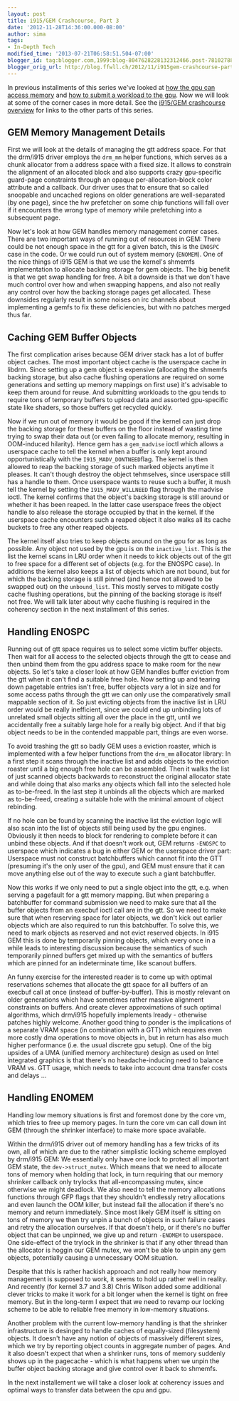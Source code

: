 ```yaml
---
layout: post
title: i915/GEM Crashcourse, Part 3
date: '2012-11-28T14:36:00.000-08:00'
author: sima
tags:
- In-Depth Tech
modified_time: '2013-07-21T06:58:51.504-07:00'
blogger_id: tag:blogger.com,1999:blog-8047628228132312466.post-7810278808977755614
blogger_orig_url: http://blog.ffwll.ch/2012/11/i915gem-crashcourse-part-3.html
---
```



In previous installments of this series we've looked at
[how the gpu can access memory](/2012/10/i915gem-crashcourse.html) and
[how to submit a workload to the gpu](/2012/11/i915gem-crashcourse-part-2.html). Now we will
look at some of the corner cases in more detail. See the [i915/GEM crashcourse
overview](/2013/01/i915gem-crashcourse-overview.html) for links
to the other parts of this series.  <!--more--> 

## GEM Memory Management Details

 
First we will look at the details of managing the gtt address space. For that the drm/i915 driver employs the <code>drm_mm</code> helper functions, which serves as a chunk allocator from a address space with a fixed size. It allows to constrain the alignment of an allocated block and also supports crazy gpu-specific guard-page constraints through an opaque per-allocation-block color attribute and a callback. Our driver uses that to ensure that so called snoopable and uncached regions on older generations are well-separated (by one page), since the hw prefetcher on some chip functions will fall over if it encounters the wrong type of memory while prefetching into a subsequent page. 
 
Now let's look at how GEM handles memory management corner cases. There are two important ways of running out of resources in GEM: There could be not enough space in the gtt for a given batch, this is the <code>ENOSPC</code> case in the code. Or we could run out of system memory (<code>ENOMEM</code>). One of the nice things of i915 GEM is that we use the kernel's shmemfs implementation to allocate backing storage for gem objects. The big benefit is that we get swap handling for free. A bit a downside is that we don't have much control over how and when swapping happens, and also not really any control over how the backing storage pages get allocated. These downsides regularly result in some noises on irc channels about implementing a gemfs to fix these deficiencies, but with no patches merged thus far. 
 

## Caching GEM Buffer Objects

 
The first complication arises because GEM driver stack has a lot of buffer object caches. The most important object cache is the userspace cache in libdrm. Since setting up a gem object is expensive (allocating the shmemfs backing storage, but also cache flushing operations are required on some generations and setting up memory mappings on first use) it's advisable to keep them around for reuse. And submitting workloads to the gpu tends to require tons of temporary buffers to upload data and assorted gpu-specific state like shaders, so those buffers get recycled quickly.  
 
Now if we run out of memory it would be good if the kernel can just drop the backing storage for these buffers on the floor instead of wasting time trying to swap their data out (or even failing to allocate memory, resulting in OOM-induced hilarity). Hence gem has a <code>gem_madvise</code> ioctl which allows a userspace cache to tell the kernel when a buffer is only kept around opportunistically with the <code>I915_MADV_DONTNEED</code>flag. The kernel is then allowed to reap the backing storage of such marked objects anytime it pleases. It can't though destroy the object tehmselves, since userspace still has a handle to them. Once userspace wants to reuse such a buffer, it mush tell the kernel by setting the <code>I915_MADV_WILLNEED</code> flag through the madvise ioctl. The kernel confirms that the object's backing storage is still around or whether it has been reaped. In the latter case userspace frees the object handle to also release the storage occupied by that in the kernel. If the userspace cache encounters such a reaped object it also walks all its cache buckets to free any other reaped objects. 
 
The kernel itself also tries to keep objects around on the gpu for as long as possible. Any object not used by the gpu is on the <code>inactive_list</code>. This is the list the kernel scans in LRU order when it needs to kick objects out of the gtt to free space for a different set of objects (e.g. for the ENOSPC case). In additions the kernel also keeps a list of objects which are not bound, but for which the backing storage is still pinned (and hence not allowed to be swapped out) on the <code>unbound_list</code>. This mostly serves to mitigate costly cache flushing operations, but the pinning of the backing storage is itself not free. We will talk later about why cache flushing is required in the coherency section in the next installment of this series. 
 

## Handling ENOSPC

 
Running out of gtt space requires us to select some victim buffer objects. Then wait for all access to the selected objects through the gtt to cease and then unbind them from the gpu address space to make room for the new objects. So let's take a closer look at how GEM handles buffer eviction from the gtt when it can't find a suitable free hole. Now setting up and tearing down pagetable entries isn't free, buffer objects vary a lot in size and for some access paths through the gtt we can only use the comparatively small mappable section of it. So just evicting objects from the inactive list in LRU order would be really inefficient, since we could end up unbinding lots of unrelated small objects sitting all over the place in the gtt, until we accidentally free a suitably large hole for a really big object. And if that big object needs to be in the contended mappable part, things are even worse. 
 
To avoid  trashing the gtt so badly GEM uses a eviction roaster, which is implemented with a few helper functions from the <code>drm_mm</code> allocator library: In a first step it scans through the inactive list and adds objects to the eviction roaster until a big enough free hole can be assembled. Then it walks the list of just scanned objects backwards to reconstruct the original allocator state and while doing that also marks any objects which fall into the selected hole as to-be-freed. In the last step it unbinds all the objects which are marked as to-be-freed, creating a suitable hole with the minimal amount of object rebinding. 
 
If no hole can be found by scanning the inactive list the eviction logic will also scan into the list of objects still being used by the gpu engines. Obviously it then needs to block for rendering to complete before it can unbind these objects. And if that doesn't work out, GEM returns <code>-ENOSPC</code> to userspace which indicates a bug in either GEM or the userspace driver part: Userspace must not construct batchbuffers which cannot fit into the GTT (presuming it's the only user of the gpu), and GEM must ensure that it can move anything else out of the way to execute such a giant batchbuffer. 
 
Now this works if we only need to put a single object into the gtt, e.g. when serving a pagefault for a gtt memory mapping. But when preparing a batchbuffer for command submission we need to make sure that all the buffer objects from an execbuf ioctl call are in the gtt. So we need to make sure that when reserving space for later objects, we don't kick out earlier objects which are also required to run this batchbuffer. To solve this, we need to mark objects as reserved and not evict reserved objects. In i915 GEM this is done by temporarily pinning objects, which every once in a while leads to interesting discussion because the semantics of such temporarily pinned buffers get mixed up with the semantics of buffers which are pinned for an indeterminate time, like scanout buffers. 
 
An funny exercise for the interested reader is to come up with optimal reservations schemes that allocate the gtt space for all buffers of an execbuf call at once (instead of buffer-by-buffer). This is mostly relevant on older generations which have sometimes rather massive alignment constraints on buffers. And create clever approximations of such optimal algorithms, which drm/i915 hopefully implements lready - otherwise patches highly welcome. Another good thing to ponder is the implications of a separate VRAM space (in combination with a GTT) which requires even more costly dma operations to move objects in, but in return has also much higher performance (i.e. the usual discrete gpu setup). One of the big upsides of a UMA (unified memory architecture) design as used on Intel integrated graphics is that there's no headache-inducing need to balance VRAM vs. GTT usage, which needs to take into account dma transfer costs and delays ... 
 

## Handling ENOMEM

 
Handling low memory situations is first and foremost done by the core vm, which tries to free up memory pages. In turn the core vm can call down int GEM (through the shrinker interface) to make more space available. 
 
Within the drm/i915 driver out of memory handling has a few tricks of its own, all of which are due to the rather simplistic locking scheme employed by drm/i915 GEM: We essentially only have one lock to protect all important GEM state, the <code>dev->struct_mutex</code>. Which means that we need to allocate tons of memory when holding that lock, in turn requiring that our memory shrinker callback only trylocks that all-encompassing mutex, since otherwise we might deadlock. We also need to tell the memory allocations functions through GFP flags that they shouldn't endlessly retry allocations and even launch the OOM killer, but instead fail the allocation if there's no memory and return immediately. Since most likely GEM itself is sitting on tons of memory we then try unpin a bunch of objects in such failure cases and retry the allocation ourselves. If that doesn't help, or if there's no buffer object that can be unpinned, we give up and return <code>-ENOMEM</code> to userspace. One side-effect of the trylock in the shrinker is that if any other thread than the allocator is hoggin our GEM mutex, we won't be able to unpin any gem objects, potentially causing a unnecessary OOM situation. 
 
Despite that this is rather hackish approach and not really how memory management is supposed to work, it seems to hold up rather well in reality. And recently (for kernel 3.7 and 3.8) Chris Wilson added some additional clever tricks to make it work for a bit longer when the kernel is tight on free memory. But in the long-term I expect that we need to revamp our locking scheme to be able to reliable free memory in low-memory situations. 
 
Another problem with the current low-memory handling is that the shrinker infrastructure is desinged to handle caches of equally-sized (filesystem) objects. It doesn't have any notion of objects of massively different sizes, which we try by reporting object counts in aggregate number of pages. And it also doesn't expect that when a shrinker runs, tons of memory suddenly shows up in the pagecache - which is what happens when we unpin the buffer object backing storage and give control over it back to shmemfs. 
 
In the next installement we will take a closer look at coherency issues and optimal ways to transfer data between the cpu and gpu. 
